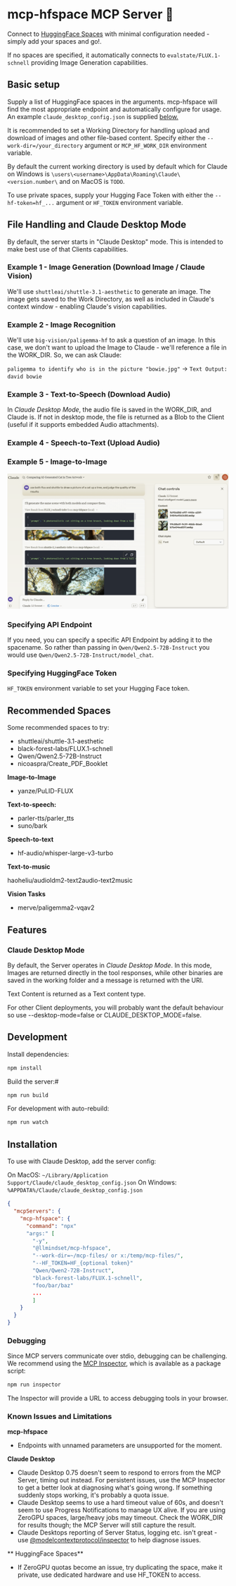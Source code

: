 # mcp-hfspace MCP Server 🤗

Connect to [HuggingFace Spaces](https://huggingface.co/)  with minimal configuration needed - simply add your spaces and go!.

If no spaces are specified, it automatically connects to `evalstate/FLUX.1-schnell` providing Image Generation capabilities.

## Basic setup

Supply a list of HuggingFace spaces in the arguments. mcp-hfspace will find the most appropriate endpoint and automatically configure for usage. An example `claude_desktop_config.json` is supplied [below.](#installation)


It is recommended to set a Working Directory for handling upload and download of images and other file-based content. Specify either the `--work-dir=/your_directory` argument or `MCP_HF_WORK_DIR` environment variable. 

By default the current working directory is used by default which for Claude on Windows is `\users\<username>\AppData\Roaming\Claude\<version.number\` and on MacOS is `TODO`.

To use private spaces, supply your Hugging Face Token with either the  `--hf-token=hf_...` argument or `HF_TOKEN` environment variable.

## File Handling and Claude Desktop Mode

By default, the server starts in "Claude Desktop" mode. This is intended to make best use of that Clients capabilities. 

### Example 1 - Image Generation (Download Image / Claude Vision)

We'll use `shuttleai/shuttle-3.1-aesthetic` to generate an image. The image gets saved to the Work Directory, as well as included in Claude's context window - enabling Claude's vision capabilities. 


### Example 2 - Image Recognition

We'll use `big-vision/paligemma-hf` to ask a question of an image. In this case, we don't want to upload the Image to Claude - we'll reference a file in the WORK_DIR. So, we can ask Claude:

`paligemma to identify who is in the picture "bowie.jpg"` -> `Text Output: david bowie`

### Example 3 - Text-to-Speech (Download Audio)

In _Claude Desktop Mode_, the audio file is saved in the WORK_DIR, and Claude is. If not in desktop mode, the file is returned as a Blob to the Client (useful if it supports embedded Audio attachments).

### Example 4 - Speech-to-Text (Upload Audio)

### Example 5 - Image-to-Image



![MIRO/Claude Desktop Screenshot](./2024-12-05-flux-shuttle.png)

### Specifying API Endpoint

If you need, you can specify a specific API Endpoint by adding it to the spacename. So rather than passing in `Qwen/Qwen2.5-72B-Instruct` you would use `Qwen/Qwen2.5-72B-Instruct/model_chat`.

### Specifying HuggingFace Token

`HF_TOKEN` environment variable to set your Hugging Face token.

## Recommended Spaces

Some recommended spaces to try:

- shuttleai/shuttle-3.1-aesthetic
- black-forest-labs/FLUX.1-schnell
- Qwen/Qwen2.5-72B-Instruct
- nicoaspra/Create_PDF_Booklet

**Image-to-Image**

- yanze/PuLID-FLUX

**Text-to-speech:**

- parler-tts/parler_tts
- suno/bark

**Speech-to-text**

- hf-audio/whisper-large-v3-turbo

**Text-to-music**

haoheliu/audioldm2-text2audio-text2music

**Vision Tasks**

- merve/paligemma2-vqav2

## Features

### Claude Desktop Mode

By default, the Server operates in _Claude Desktop Mode_. In this mode, Images are returned directly in the tool responses, while other binaries are saved in the working folder and a message is returned with the URI. 

Text Content is returned as a Text content type.

For other Client deployments, you will probably want the default behaviour so use --desktop-mode=false or CLAUDE_DESKTOP_MODE=false.


## Development

Install dependencies:

```bash
npm install
```

Build the server:#

```bash
npm run build
```

For development with auto-rebuild:

```bash
npm run watch
```

## Installation

To use with Claude Desktop, add the server config:

On MacOS: `~/Library/Application Support/Claude/claude_desktop_config.json`
On Windows: `%APPDATA%/Claude/claude_desktop_config.json`

```json
{
  "mcpServers": {
    "mcp-hfspace": {
      "command": "npx"
      "args:" [
        "-y",
        "@llmindset/mcp-hfspace",
        "--work-dir=~/mcp-files/ or x:/temp/mcp-files/",
        "--HF_TOKEN=HF_{optional token}"
        "Qwen/Qwen2-72B-Instruct",
        "black-forest-labs/FLUX.1-schnell",
        "foo/bar/baz"
        ...
        ]
    }
  }
}
```

### Debugging

Since MCP servers communicate over stdio, debugging can be challenging. We recommend using the [MCP Inspector](https://github.com/modelcontextprotocol/inspector), which is available as a package script:

```bash
npm run inspector
```

The Inspector will provide a URL to access debugging tools in your browser.

### Known Issues and Limitations

**mcp-hfspace**

- Endpoints with unnamed parameters are unsupported for the moment.

**Claude Desktop**

- Claude Desktop 0.75 doesn't seem to respond to errors from the MCP Server, timing out instead. For persistent issues, use the MCP Inspector to get a better look at diagnosing what's going wrong. If something suddenly stops working, it's probably a quota issue.
- Claude Desktop seems to use a hard timeout value of 60s, and doesn't seem to use Progress Notifications to manage UX alive. If you are using ZeroGPU spaces, large/heavy jobs may timeout. Check the WORK_DIR for results though; the MCP Server will still capture the result.
- Claude Desktops reporting of Server Status, logging etc. isn't great - use [@modelcontextprotocol/inspector](https://github.com/modelcontextprotocol/inspector) to help diagnose issues.

** HuggingFace Spaces**

- If ZeroGPU quotas become an issue, try duplicating the space, make it private, use dedicated hardware and use HF_TOKEN to access. 
